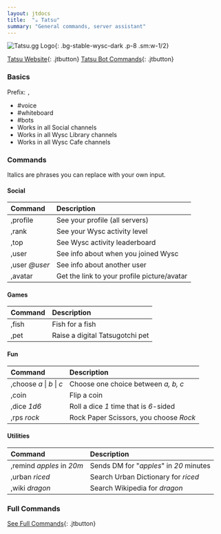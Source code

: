 ```yaml
---
layout: jtdocs
title:  "☕ Tatsu"
summary: "General commands, server assistant"
---
```


![Tatsu.gg Logo](https://tatsu.gg/static/Logo.png){: .bg-stable-wysc-dark .p-8 .sm:w-1/2}

[Tatsu Website](https://tatsu.gg/){: .jtbutton}
[Tatsu Bot Commands](https://support.tatsu.gg/){: .jtbutton}


### Basics

Prefix: `,`

* \#voice
* \#whiteboard
* \#bots
* Works in all Social channels
* Works in all Wysc Library channels
* Works in all Wysc Cafe channels

### Commands

Italics are phrases you can replace with your own input.



#### Social

| Command | Description |
| :--- | :--- |
| ,profile | See your profile \(all servers\) |
| ,rank | See your Wysc activity level |
| ,top | See Wysc activity leaderboard |
| ,user | See info about when you joined Wysc |
| ,user _@user_ | See info about another user |
| ,avatar | Get the link to your profile picture/avatar |



#### Games

| Command | Description |
| :--- | :--- |
| ,fish | Fish for a fish |
| ,pet | Raise a digital Tatsugotchi pet |



#### Fun

| Command | Description |
| :--- | :--- |
| ,choose _a_ \| _b_ \| _c_ | Choose one choice between _a, b, c_ |
| ,coin | Flip a coin |
| ,dice _1d6_ | Roll a dice _1_ time that is _6_-sided |
| ,rps _rock_ | Rock Paper Scissors, you choose _Rock_ |



#### Utilities

| Command | Description |
| :--- | :--- |
| ,remind _apples_ in _20m_ | Sends DM for "_apples_" in _20_ minutes |
| ,urban _riced_ | Search Urban Dictionary for _riced_ |
| ,wiki _dragon_ | Search Wikipedia for _dragon_ |



### Full Commands

[See Full Commands](https://support.tatsu.gg/){: .jtbutton}
